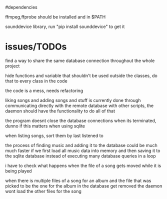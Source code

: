 #dependencies

ffmpeg,ffprobe should be installed and in $PATH

sounddevice library, run "pip install sounddevice" to get it

# issues/TODOs

find a way to share the same database connection throughout the whole project

hide functions and variable that shouldn't be used outside the classes,
do that to every class in the code

the code is a mess, needs refactoring

liking songs and adding songs and stuff is currently done through communicating directly with the remote database with other scripts, the daemon should have the functionality to do all of that

the program doesnt close the database connections when its terminated, dunno if this matters when using sqlite

when listing songs, sort them by last listened to

the process of finding music and adding it to the database could be much much faster if we first load all music data into memory and then saving it to the sqlite database instead of executing many database queries in a loop

i have to check what happens when the file of a song gets moved while it is being played

when there is multiple files of a song for an album and the file that was picked to be the one for the album in the database get removed the daemon wont load the other files for the song
